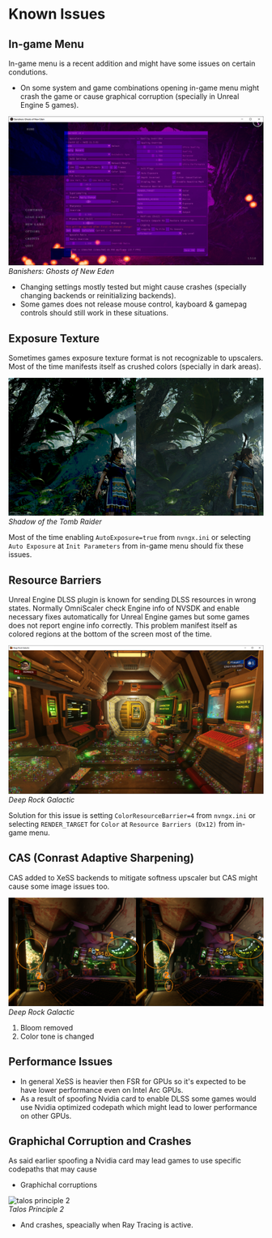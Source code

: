 # Known Issues

## In-game Menu
In-game menu is a recent addition and might have some issues on certain condutions.

* On some system and game combinations opening in-game menu might crash the game or cause graphical corruption (specially in Unreal Engine 5 games).

![Banishers](/images/banishers.png)<br>*Banishers: Ghosts of New Eden*

* Changing settings mostly tested but might cause crashes (specially changing backends or reinitializing backends).
* Some games does not release mouse control, kayboard & gamepag controls should still work in these situations.

## Exposure Texture
Sometimes games exposure texture format is not recognizable to upscalers. Most of the time manifests itself as crushed colors (specially in dark areas). 

![exposure](/images/exposure.png)<br>*Shadow of the Tomb Raider*

Most of the time enabling `AutoExposure=true` from `nvngx.ini` or selecting `Auto Exposure` at `Init Parameters` from in-game menu should fix these issues.

## Resource Barriers
Unreal Engine DLSS plugin is known for sending DLSS resources in wrong states. Normally OmniScaler check Engine info of NVSDK and enable necessary fixes automatically for Unreal Engine games but some games does not report engine info correctly. This problem manifest itself as colored regions at the bottom of the screen most of the time. 

![christmas lights](/images/christmas.png)<br>*Deep Rock Galactic*

Solution for this issue is setting `ColorResourceBarrier=4` from `nvngx.ini` or selecting `RENDER_TARGET` for `Color` at `Resource Barriers (Dx12)` from in-game menu.

## CAS (Conrast Adaptive Sharpening)
CAS added to XeSS backends to mitigate softness upscaler but CAS might cause some image issues too.

![cas](/images/cas.png)<br>*Deep Rock Galactic*

1. Bloom removed
2. Color tone is changed

## Performance Issues
* In general XeSS is heavier then FSR for GPUs so it's expected to be have lower performance even on Intel Arc GPUs.
* As a result of spoofing Nvidia card to enable DLSS some games would use Nvidia optimized codepath which might lead to lower performance on other GPUs.

## Graphichal Corruption and Crashes
As said earlier spoofing a Nvidia card may lead games to use specific codepaths that may cause

* Graphichal corruptions
  
![talos principle 2](/images/talos.png)<br>*Talos Principle 2*

* And crashes, speacially when Ray Tracing is active.
